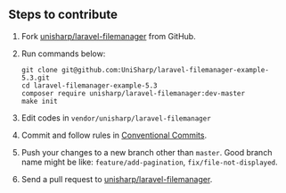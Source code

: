 ## Steps to contribute
1. Fork [unisharp/laravel-filemanager](https://github.com/UniSharp/laravel-filemanager) from GitHub.
1. Run commands below:

    ```
    git clone git@github.com:UniSharp/laravel-filemanager-example-5.3.git
    cd laravel-filemanager-example-5.3
    composer require unisharp/laravel-filemanager:dev-master
    make init
    ```
1. Edit codes in `vendor/unisharp/laravel-filemanager`
1. Commit and follow rules in [Conventional Commits](https://www.conventionalcommits.org/).
1. Push your changes to a new branch other than `master`. Good branch name might be like: `feature/add-pagination`, `fix/file-not-displayed`.
1. Send a pull request to [unisharp/laravel-filemanager](https://github.com/UniSharp/laravel-filemanager).
